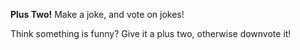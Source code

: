 **Plus Two!**
Make a joke, and vote on jokes!

Think something is funny? Give it a plus two, otherwise downvote it!
